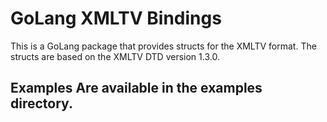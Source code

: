 # GoLang XMLTV Bindings

This is a GoLang package that provides structs for the XMLTV format. The structs are based on the XMLTV DTD version 1.3.0.

## Examples Are available in the examples directory.